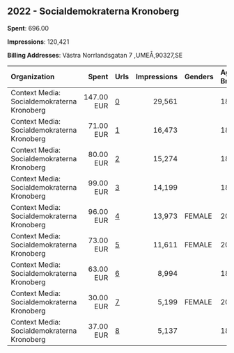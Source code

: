 ## 2022 - Socialdemokraterna Kronoberg 
**Spent**: 696.00

**Impressions**: 120,421

**Billing Addresses**: Västra Norrlandsgatan 7 ,UMEÅ,90327,SE

|Organization|Spent|Urls|Impressions|Genders|Age Brackets|Country Codes|
|:---|---:|:---|---:|:---|:---|:---|
|Context Media: Socialdemokraterna Kronoberg|147.00 EUR|[0](https://www.snap.com/political-ads/asset/045c676b2eb8b4ba73fc488019966e1b038abdfe6ed4156f56128126a3e08c92?mediaType=mp4)|29,561||18+|sweden|
|Context Media: Socialdemokraterna Kronoberg|71.00 EUR|[1](https://www.snap.com/political-ads/asset/26f94349f421a17225417b01fa6be31c54cd50f5372325fbd1c5e2ca6299d9e7?mediaType=mp4)|16,473||18+|sweden|
|Context Media: Socialdemokraterna Kronoberg|80.00 EUR|[2](https://www.snap.com/political-ads/asset/26f94349f421a17225417b01fa6be31c54cd50f5372325fbd1c5e2ca6299d9e7?mediaType=mp4)|15,274||18+|sweden|
|Context Media: Socialdemokraterna Kronoberg|99.00 EUR|[3](https://www.snap.com/political-ads/asset/26f94349f421a17225417b01fa6be31c54cd50f5372325fbd1c5e2ca6299d9e7?mediaType=mp4)|14,199||18+|sweden|
|Context Media: Socialdemokraterna Kronoberg|96.00 EUR|[4](https://www.snap.com/political-ads/asset/80d2ebe3336a4cd5b6ab4a31020a9ab33d295d15a1710fe4e597fbe9c6460cb0?mediaType=mp4)|13,973|FEMALE|20-49|sweden|
|Context Media: Socialdemokraterna Kronoberg|73.00 EUR|[5](https://www.snap.com/political-ads/asset/4f8ce1c44e0c09fcd835da9ef5280a11130c645c412b30637dd69f09cb0ba8cd?mediaType=mp4)|11,611|FEMALE|20-49|sweden|
|Context Media: Socialdemokraterna Kronoberg|63.00 EUR|[6](https://www.snap.com/political-ads/asset/045c676b2eb8b4ba73fc488019966e1b038abdfe6ed4156f56128126a3e08c92?mediaType=mp4)|8,994||18+|sweden|
|Context Media: Socialdemokraterna Kronoberg|30.00 EUR|[7](https://www.snap.com/political-ads/asset/efe46b7136ad0e495a94738233da932fa47ae71058cbf3399e8636f64cd939c3?mediaType=mp4)|5,199|FEMALE|20-49|sweden|
|Context Media: Socialdemokraterna Kronoberg|37.00 EUR|[8](https://www.snap.com/political-ads/asset/26f94349f421a17225417b01fa6be31c54cd50f5372325fbd1c5e2ca6299d9e7?mediaType=mp4)|5,137||18+|sweden|
